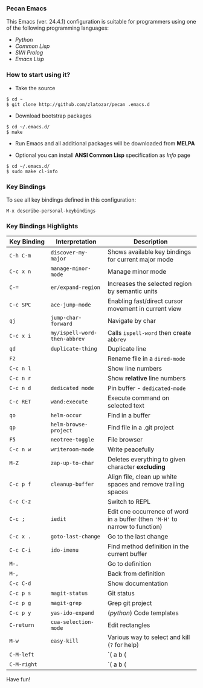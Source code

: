 ### Pecan Emacs

This Emacs (ver. 24.4.1) configuration is suitable for programmers using one of the
following programming languages:

* _Python_
* _Common Lisp_
* _SWI Prolog_
* _Emacs Lisp_

### How to start using it?

- Take the source

```
$ cd ~
$ git clone http://github.com/zlatozar/pecan .emacs.d
```

- Download bootstrap packages

```
$ cd ~/.emacs.d/
$ make
```

- Run Emacs and all additional packages will be downloaded from **MELPA**

- Optional you can install **ANSI Common Lisp** specification as _Info_ page

```
$ cd ~/.emacs.d/
$ sudo make cl-info
```

### Key Bindings

To see all key bindings defined in this configuration:

```
M-x describe-personal-keybindings
```

### Key Bindings Highlights

Key&nbsp;Binding   | Interpretation               |  Description
---------   | --------------               |  --------------
`C-h C-m`   | `discover-my-major`          |  Shows available key bindings for current major mode
`C-c x n`   | `manage-minor-mode`          |  Manage minor mode
`C-=`       | `er/expand-region`           |  Increases the selected region by semantic units
`C-c SPC`   | `ace-jump-mode`              |  Enabling fast/direct cursor movement in current view
`qj`        | `jump-char-forward`          |  Navigate by char
`C-c x i`   | `my/ispell-word-then-abbrev` |  Calls `ispell-word` then create `abbrev`
`qd`        | `duplicate-thing`            |  Duplicate line
`F2`        |                              |  Rename file in a `dired-mode`
`C-c n l`   |                              |  Show line numbers
`C-c n r`   |                              |  Show **relative** line numbers
`C-c n d`   | `dedicated mode`             |  Pin buffer - `dedicated-mode`
`C-c RET`   | `wand:execute`               |  Execute command on selected text
`qo`        | `helm-occur`                 |  Find in a buffer
`qp`        | `helm-browse-project`        |  Find file in a .git project
`F5`        | `neotree-toggle`             |  File browser
`C-c n w`   | `writeroom-mode`             |  Write peacefully
`M-Z`       | `zap-up-to-char`             |  Deletes everything to given character **excluding**
`C-c p f`   | `cleanup-buffer`             |  Align file, clean up white spaces and remove trailing spaces
`C-c C-z`   |                              |  Switch to REPL
`C-c ;`     | `iedit`                      |  Edit one occurrence of word in a buffer (then `'M-H'` to narrow to function)
`C-c x .`   | `goto-last-change`           |  Go to the last change
`C-c C-i`   | `ido-imenu`                  |  Find method definition in the current buffer
`M-.`       |                              |  Go to definition
`M-,`       |                              |  Back from definition
`C-c C-d`   |                              |  Show documentation
`C-c p s`   |  `magit-status`              |  Git status
`C-c p g`   |  `magit-grep`                |  Grep git project
`C-c p y`   | `yas-ido-expand`             |  (_python_) Code templates
`C-return`  | `cua-selection-mode`         |  Edit rectangles
`M-w`       | `easy-kill`                  |  Various way to select and kill (`?` for help)
`C-M-left`  |                              |  `( a b (|c d) ) -> ( a (b |c d) )` move left parent to the **left**
`C-M-right` |                              |  `( a b (|c d) ) -> ( a b c (|d) )` move left parent to the **right**

Have fun!
